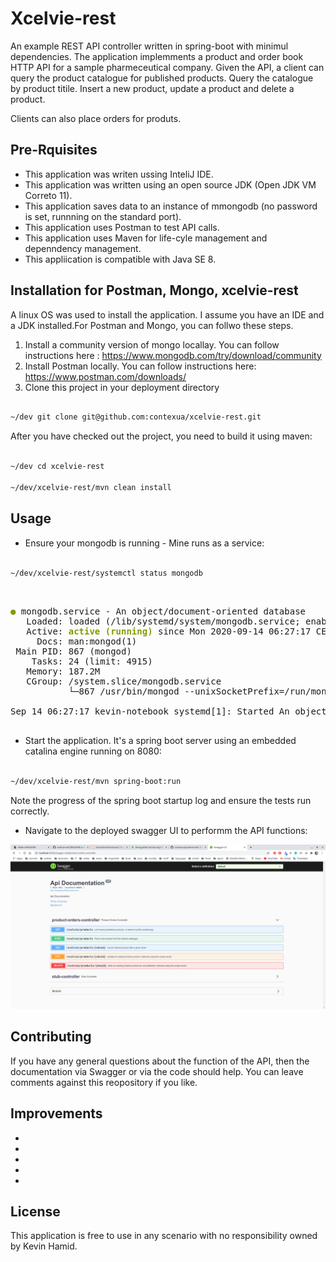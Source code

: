 # Xcelvie-rest

An example REST API controller written in spring-boot with minimul dependencies. The application implemments a product and order book HTTP API for a sample pharmeceutical company. Given the API, a client can query the product catalogue for published products. Query the catalogue by product titile. Insert a new product, update a product and delete a product. 

Clients can also place orders for produts.

## Pre-Rquisites

* This application was writen ussing InteliJ IDE.
* This application was written using an open source JDK (Open JDK VM Correto 11).
* This application saves data to an instance of mmongodb (no password is set, runnning on the standard port).
* This application uses Postman to test API calls.
* This application uses Maven for life-cyle management and depenndency management.
* This appliication is compatible with Java SE 8.

## Installation for Postman, Mongo, xcelvie-rest

A linux OS was used to install the application. I assume you have an IDE and a JDK installed.For Postman and Mongo, you can follwo these steps. 

1. Install a community version of mongo locallay. You can follow instructions here : https://www.mongodb.com/try/download/community
2. Install Postman locally. You can follow instructions here: https://www.postman.com/downloads/ 
3. Clone this project in your deployment directory

```bash

~/dev git clone git@github.com:contexua/xcelvie-rest.git

```

After you have checked out the project, you need to build it using maven:

```bash

~/dev cd xcelvie-rest

~/dev/xcelvie-rest/mvn clean install

```


## Usage

* Ensure your mongodb is running - Mine runs as a service:

```bash

~/dev/xcelvie-rest/systemctl status mongodb

```

<pre> 

<font color="#859900"><b>●</b></font> mongodb.service - An object/document-oriented database
   Loaded: loaded (/lib/systemd/system/mongodb.service; enabled; vendor preset: enabled)
   Active: <font color="#859900"><b>active (running)</b></font> since Mon 2020-09-14 06:27:17 CEST; 1h 11min ago
     Docs: man:mongod(1)
 Main PID: 867 (mongod)
    Tasks: 24 (limit: 4915)
   Memory: 187.2M
   CGroup: /system.slice/mongodb.service
           └─867 /usr/bin/mongod --unixSocketPrefix=/run/mongodb --config /etc/mongodb.conf

Sep 14 06:27:17 kevin-notebook systemd[1]: Started An object/document-oriented database.

</pre>


* Start the application. It's a spring boot server using an embedded catalina engine running on 8080:

```bash

~/dev/xcelvie-rest/mvn spring-boot:run

```
Note the progress of the spring boot startup log and ensure the tests run correctly.

* Navigate to the deployed swagger UI to performm the API functions:



![an image of swagger used to acccess the API for xcelvie-rest by kevin hamid.](https://github.com/contexua/xcelvie-rest/blob/master/docs/swagger-xcelvie.png)

## Contributing

If you have any general questions about the function of the API, then the documentation via Swagger or via the code should help. You can leave comments against this reopository if you like.

## Improvements

* 
*
*
*
*


## License
This application is free to use in any scenario with no responsibility owned by Kevin Hamid.
